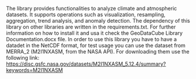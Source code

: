 The library provides functionalities to analyze climate and atmospheric datasets. 
It supports operations such as visualization, resampling, aggregation, trend analysis,
and anomaly detection.
The dependency of this library on other libraries are written in the requirements.txt.
For further information on how to install it and usa it check the GeoDataCube Library Documentation.docx file.
In order to use this library you have to have a datadet in the NetCDF format, for test usage you can use the dataset from MERRA_2 (M2I1NXASM, from the NASA API).
For downloading them use the following link: https://disc.gsfc.nasa.gov/datasets/M2I1NXASM_5.12.4/summary?keywords=M2I1NXASM
